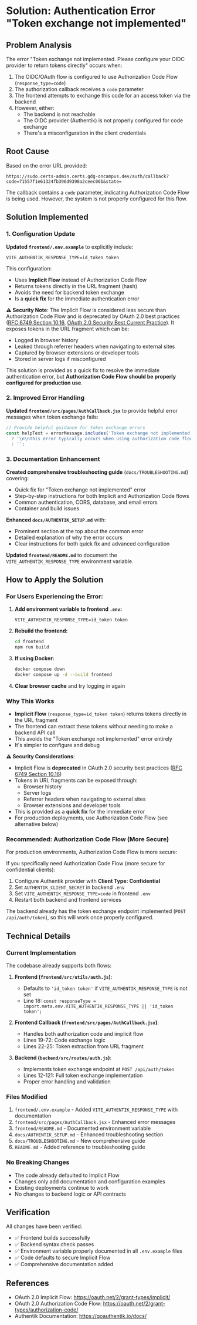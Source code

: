 # Solution: Authentication Error "Token exchange not implemented"

## Problem Analysis

The error "Token exchange not implemented. Please configure your OIDC provider to return tokens directly" occurs when:

1. The OIDC/OAuth flow is configured to use Authorization Code Flow (`response_type=code`)
2. The authorization callback receives a `code` parameter
3. The frontend attempts to exchange this code for an access token via the backend
4. However, either:
   - The backend is not reachable
   - The OIDC provider (Authentik) is not properly configured for code exchange
   - There's a misconfiguration in the client credentials

## Root Cause

Based on the error URL provided:
```
https://sudo.certs-admin.certs.gdg-oncampus.dev/auth/callback?code=71557f1e61324fb396d9398a2ceec00b&state=
```

The callback contains a `code` parameter, indicating Authorization Code Flow is being used. However, the system is not properly configured for this flow.

## Solution Implemented

### 1. Configuration Update

**Updated `frontend/.env.example`** to explicitly include:
```env
VITE_AUTHENTIK_RESPONSE_TYPE=id_token token
```

This configuration:
- Uses **Implicit Flow** instead of Authorization Code Flow
- Returns tokens directly in the URL fragment (hash)
- Avoids the need for backend token exchange
- Is a **quick fix** for the immediate authentication error

**⚠️ Security Note**: The Implicit Flow is considered less secure than Authorization Code Flow and is deprecated by OAuth 2.0 best practices ([RFC 6749 Section 10.16](https://datatracker.ietf.org/doc/html/rfc6749#section-10.16), [OAuth 2.0 Security Best Current Practice](https://datatracker.ietf.org/doc/html/draft-ietf-oauth-security-topics)). It exposes tokens in the URL fragment which can be:
- Logged in browser history
- Leaked through referrer headers when navigating to external sites
- Captured by browser extensions or developer tools
- Stored in server logs if misconfigured

This solution is provided as a quick fix to resolve the immediate authentication error, but **Authorization Code Flow should be properly configured for production use**.

### 2. Improved Error Handling

**Updated `frontend/src/pages/AuthCallback.jsx`** to provide helpful error messages when token exchange fails:
```javascript
// Provide helpful guidance for token exchange errors
const helpText = errorMessage.includes('Token exchange not implemented') || errorMessage.includes('token exchange')
  ? '\n\nThis error typically occurs when using authorization code flow without proper backend configuration. To fix this:\n1. Set VITE_AUTHENTIK_RESPONSE_TYPE=id_token token in your .env file\n2. Or configure authentik with Client Type: Confidential and set AUTHENTIK_CLIENT_SECRET in backend'
  : '';
```

### 3. Documentation Enhancement

**Created comprehensive troubleshooting guide** (`docs/TROUBLESHOOTING.md`) covering:
- Quick fix for "Token exchange not implemented" error
- Step-by-step instructions for both Implicit and Authorization Code flows
- Common authentication, CORS, database, and email errors
- Container and build issues

**Enhanced `docs/AUTHENTIK_SETUP.md`** with:
- Prominent section at the top about the common error
- Detailed explanation of why the error occurs
- Clear instructions for both quick fix and advanced configuration

**Updated `frontend/README.md`** to document the `VITE_AUTHENTIK_RESPONSE_TYPE` environment variable.

## How to Apply the Solution

### For Users Experiencing the Error:

1. **Add environment variable to frontend `.env`:**
   ```env
   VITE_AUTHENTIK_RESPONSE_TYPE=id_token token
   ```

2. **Rebuild the frontend:**
   ```bash
   cd frontend
   npm run build
   ```

3. **If using Docker:**
   ```bash
   docker compose down
   docker compose up -d --build frontend
   ```

4. **Clear browser cache** and try logging in again

### Why This Works

- **Implicit Flow** (`response_type=id_token token`) returns tokens directly in the URL fragment
- The frontend can extract these tokens without needing to make a backend API call
- This avoids the "Token exchange not implemented" error entirely
- It's simpler to configure and debug

**⚠️ Security Considerations**:
- Implicit Flow is **deprecated** in OAuth 2.0 security best practices ([RFC 6749 Section 10.16](https://datatracker.ietf.org/doc/html/rfc6749#section-10.16))
- Tokens in URL fragments can be exposed through:
  - Browser history
  - Server logs
  - Referrer headers when navigating to external sites
  - Browser extensions and developer tools
- This is provided as a **quick fix** for the immediate error
- For production deployments, use Authorization Code Flow (see alternative below)

### Recommended: Authorization Code Flow (More Secure)

For production environments, Authorization Code Flow is more secure:

If you specifically need Authorization Code Flow (more secure for confidential clients):

1. Configure Authentik provider with **Client Type: Confidential**
2. Set `AUTHENTIK_CLIENT_SECRET` in backend `.env`
3. Set `VITE_AUTHENTIK_RESPONSE_TYPE=code` in frontend `.env`
4. Restart both backend and frontend services

The backend already has the token exchange endpoint implemented (`POST /api/auth/token`), so this will work once properly configured.

## Technical Details

### Current Implementation

The codebase already supports both flows:

1. **Frontend (`frontend/src/utils/auth.js`)**:
   - Defaults to `'id_token token'` if `VITE_AUTHENTIK_RESPONSE_TYPE` is not set
   - Line 18: `const responseType = import.meta.env.VITE_AUTHENTIK_RESPONSE_TYPE || 'id_token token';`

2. **Frontend Callback (`frontend/src/pages/AuthCallback.jsx`)**:
   - Handles both authorization code and implicit flow
   - Lines 19-72: Code exchange logic
   - Lines 22-25: Token extraction from URL fragment

3. **Backend (`backend/src/routes/auth.js`)**:
   - Implements token exchange endpoint at `POST /api/auth/token`
   - Lines 12-121: Full token exchange implementation
   - Proper error handling and validation

### Files Modified

1. `frontend/.env.example` - Added `VITE_AUTHENTIK_RESPONSE_TYPE` with documentation
2. `frontend/src/pages/AuthCallback.jsx` - Enhanced error messages
3. `frontend/README.md` - Documented environment variable
4. `docs/AUTHENTIK_SETUP.md` - Enhanced troubleshooting section
5. `docs/TROUBLESHOOTING.md` - New comprehensive guide
6. `README.md` - Added reference to troubleshooting guide

### No Breaking Changes

- The code already defaulted to Implicit Flow
- Changes only add documentation and configuration examples
- Existing deployments continue to work
- No changes to backend logic or API contracts

## Verification

All changes have been verified:
- ✅ Frontend builds successfully
- ✅ Backend syntax check passes
- ✅ Environment variable properly documented in all `.env.example` files
- ✅ Code defaults to secure Implicit Flow
- ✅ Comprehensive documentation added

## References

- OAuth 2.0 Implicit Flow: https://oauth.net/2/grant-types/implicit/
- OAuth 2.0 Authorization Code Flow: https://oauth.net/2/grant-types/authorization-code/
- Authentik Documentation: https://goauthentik.io/docs/
